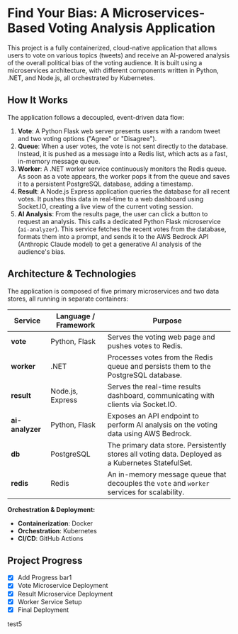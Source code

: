 # Find Your Bias: A Microservices-Based Voting Analysis Application

This project is a fully containerized, cloud-native application that allows users to vote on various topics (tweets) and receive an AI-powered analysis of the overall political bias of the voting audience. It is built using a microservices architecture, with different components written in Python, .NET, and Node.js, all orchestrated by Kubernetes.

## How It Works

The application follows a decoupled, event-driven data flow:

1.  **Vote**: A Python Flask web server presents users with a random tweet and two voting options ("Agree" or "Disagree").
2.  **Queue**: When a user votes, the vote is not sent directly to the database. Instead, it is pushed as a message into a Redis list, which acts as a fast, in-memory message queue.
3.  **Worker**: A .NET worker service continuously monitors the Redis queue. As soon as a vote appears, the worker pops it from the queue and saves it to a persistent PostgreSQL database, adding a timestamp.
4.  **Result**: A Node.js Express application queries the database for all recent votes. It pushes this data in real-time to a web dashboard using Socket.IO, creating a live view of the current voting session.
5.  **AI Analysis**: From the results page, the user can click a button to request an analysis. This calls a dedicated Python Flask microservice (`ai-analyzer`). This service fetches the recent votes from the database, formats them into a prompt, and sends it to the AWS Bedrock API (Anthropic Claude model) to get a generative AI analysis of the audience's bias.

## Architecture & Technologies

The application is composed of five primary microservices and two data stores, all running in separate containers:

| Service       | Language / Framework | Purpose                                                                                             |
|---------------|----------------------|-----------------------------------------------------------------------------------------------------|
| **vote**      | Python, Flask        | Serves the voting web page and pushes votes to Redis.                                               |
| **worker**    | .NET                 | Processes votes from the Redis queue and persists them to the PostgreSQL database.                  |
| **result**    | Node.js, Express     | Serves the real-time results dashboard, communicating with clients via Socket.IO.                   |
| **ai-analyzer**| Python, Flask        | Exposes an API endpoint to perform AI analysis on the voting data using AWS Bedrock.                |
| **db**        | PostgreSQL           | The primary data store. Persistently stores all voting data. Deployed as a Kubernetes StatefulSet. |
| **redis**     | Redis                | An in-memory message queue that decouples the `vote` and `worker` services for scalability.         |

**Orchestration & Deployment:**
- **Containerization**: Docker
- **Orchestration**: Kubernetes
- **CI/CD**: GitHub Actions

## Project Progress
- [x] Add Progress bar1
- [x] Vote Microservice Deployment
- [x] Result Microservice Deployment
- [x] Worker Service Setup
- [x] Final Deployment 

test5